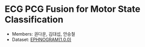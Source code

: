 # ECG PCG Fusion for Motor State Classification
* Members: 권다운, 김대섭, 안승철
* Dataset: <a href="https://physionet.org/content/ephnogram/1.0.0/">EPHNOGRAM(1.0.0)</a>